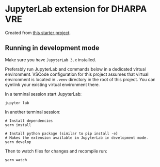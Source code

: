 # JupyterLab extension for DHARPA VRE

Created from [this starter project](https://github.com/DHARPA-Project/jupyterlab-extension-example).

## Running in development mode

Make sure you have `JupyterLab 3.x` installed.

Preferably run JupyterLab and commands below in a dedicated virtual environment. VSCode configuration for this project assumes that virtual environment is located in `.venv` directory in the root of this project. You can symlink your existing virtual environment there.

In a terminal session start JupyterLab:

```shell
jupyter lab
```

In another terminal session:

```shell
# Install dependencies
yarn install

# Install python package (similar to pip install -e)
# Makes the extension available in JupyterLab in development mode.
yarn develop
```

Then to watch files for changes and recompile run:

```shell
yarn watch
```
